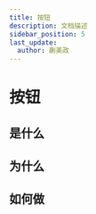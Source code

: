```yaml
---
title: 按钮
description: 文档描述
sidebar_position: 5
last_update:
  author: 蒯美政
---
```


# 按钮

## 是什么

## 为什么

## 如何做